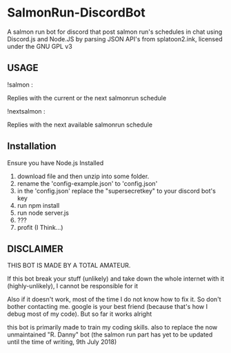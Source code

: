 # SalmonRun-DiscordBot
A salmon run bot for discord that post salmon run's schedules in chat using Discord.js and Node.JS by parsing JSON API's from splatoon2.ink, licensed under the GNU GPL v3

## USAGE

!salmon : 

Replies with the current or the next salmonrun schedule



!nextsalmon : 

Replies with the next available salmonrun schedule

## Installation

Ensure you have Node.js Installed

1. download file and then unzip into some folder.
2. rename the 'config-example.json' to 'config.json'
3. in the 'config.json' replace the "supersecretkey" to your discord bot's key
4. run npm install
5. run node server.js
6. ???
7. profit (I Think...)



## DISCLAIMER

THIS BOT IS MADE BY A TOTAL AMATEUR.

If this bot break your stuff (unlikely) and take down the whole internet with it (highly-unlikely), I cannot be responsible for it

Also if it doesn't work, most of the time I do not know how to fix it. So don't bother contacting me. google is your best friend (because that's how I debug most of my code). But so far it works alright

this bot is primarily made to train my coding skills. also to replace the now unmaintained "R. Danny" bot (the salmon run part has yet to be updated until the time of writing, 9th July 2018)
